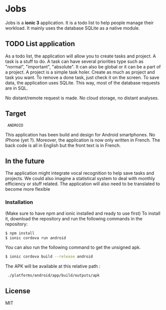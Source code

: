 # Jobs

Jobs is a **ionic 3** application. It is a todo list to help people manage their workload.
It mainly uses the database SQLite as a native module.

## TODO List application

As a todo list, the application will allow you to create tasks and project. A task is a stuff to do. A task can have several priorities type such as "normal", "important", "absolute". It can also be global or it can be a part of a project. A project is a simple task holer.
Create as much as project and task you want.
To remove a done task, just check it on the screen.
To save data, the application uses SQLite. This way, most of the database requests are in SQL.

No distant/remote request is made. No cloud storage, no distant analyses.

## Target

     ANDROID

This application has been build and design for Android smartphones. No iPhone (yet ?).
Moreover, the application is now only written in French. The back code is all in English but the front text is in French.

## In the future

The application might integrate vocal recognition to help save tasks and projects.
We could also imagine a statistical system to deal with monthly efficiency or stuff related.
The application will also need to be translated to become more flexible

### Installation

(Make sure to have npm and ionic installed and ready to use first)
To install it, download the repository and run the following commands in the repository:

```sh
$ npm install
$ ionic cordova run android
```

You can also run the following command to get the unsigned apk.
```sh
$ ionic cordova build --release android
```
The APK will be available at this relative path :

     ./platforms/android/app/build/outputs/apk
    
License
----

MIT